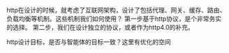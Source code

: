 

http在设计的时候，就考虑了互联网架构，设计了包括代理、网关、缓存、路由、负载均衡等机制。这些机制我们如何使用？
第一步基于http协议，是个非常务实的选择。
第二步，我们在设计独立的协议，或者作为http4.0的补充。

http设计目标，是否与智能体的目标一致？这里有优化的空间










